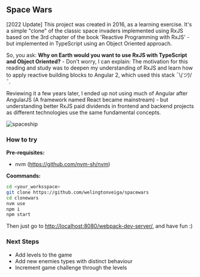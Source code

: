 ## Space Wars

[2022 Update] This project was created in 2016, as a learning exercise. It's a simple "clone" of the classic space invaders implemented using RxJS based on the 3rd chapter of the book 'Reactive Programming with RxJS' - but implemented in TypeScript using an Object Oriented approach. 

So, you ask: **Why on Earth would you want to use RxJS with TypeScript and Object Oriented?** - Don't worry, I can explain: The motivation for this reading and study was to deepen my understanding of RxJS and learn how to apply reactive building blocks to Angular 2, which used this stack ¯\\_(ツ)_/¯.

Reviewing it a few years later, I ended up not using much of Angular after AngularJS (A framework named React became mainstream)  - but understanding better RxJS paid dividends in frontend and backend projects as different technologies use the same fundamental concepts.


![spaceship](spaceship.gif)

### How to try

**Pre-requisites:**
* nvm (<https://github.com/nvm-sh/nvm>)

**Coommands:**
```bash
cd <your_worksspace>
git clone https://github.com/welingtonveiga/spacewars
cd clonewars
nvm use
npm i
npm start
```
Then just go to [http://localhost:8080/webpack-dev-server/](http://localhost:8080/webpack-dev-server/), and have fun :)


### Next Steps
* Add levels to the game
* Add new enemies types with distinct behaviour
* Increment game challenge through the levels